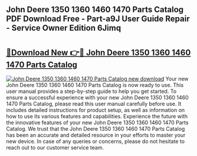 ## John Deere 1350 1360 1460 1470 Parts Catalog PDF Download Free - Part-a9J User Guide Repair - Service Owner Edition 6Jimq

# <h2><a href="http://bc8262.oget.top/?id=John+Deere+1350+1360+1460+1470+Parts+Catalog">🔗Download New 👉🔴 John Deere 1350 1360 1460 1470 Parts Catalog</a></h2>

[![John Deere 1350 1360 1460 1470 Parts Catalog new download](https://i.imgur.com/5g1atiW.png)](http://bc8262.oget.top/?id=John+Deere+1350+1360+1460+1470+Parts+Catalog)
Your new John Deere 1350 1360 1460 1470 Parts Catalog is now ready to use. This user manual provides a step-by-step guide to help you get started. To ensure a successful experience with your new John Deere 1350 1360 1460 1470 Parts Catalog, please read this user manual carefully before use. It includes detailed instructions for product setup, as well as information on how to use its various features and capabilities. Experience the future with the innovative features of your new John Deere 1350 1360 1460 1470 Parts Catalog. We trust that the John Deere 1350 1360 1460 1470 Parts Catalog has been an accurate and detailed resource in your efforts to master your new device. In case of any queries or concerns, please do not hesitate to reach out to our customer service team.
